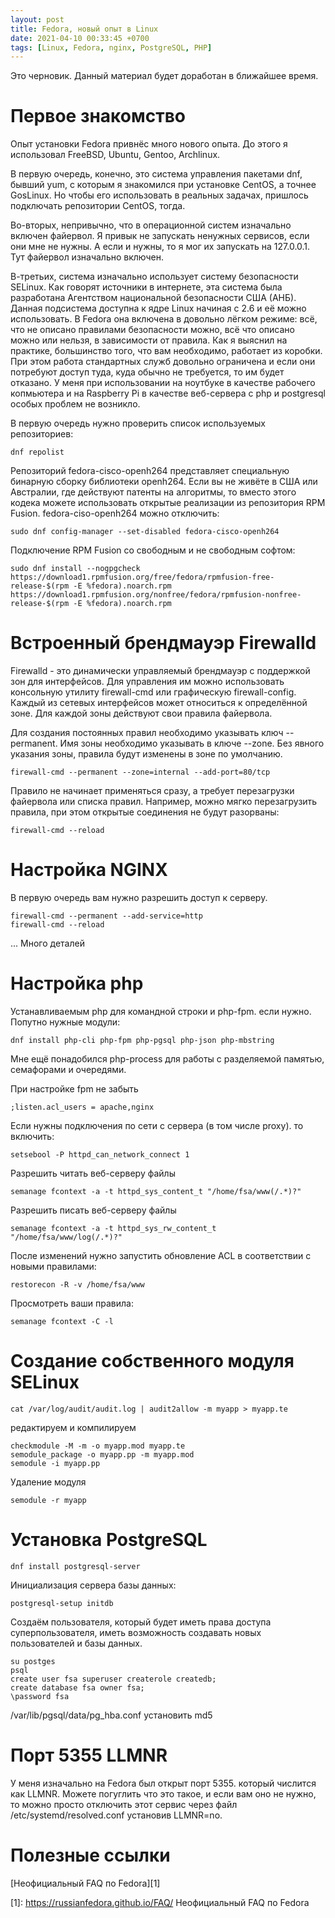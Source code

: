 ```yaml
---
layout: post
title: Fedora, новый опыт в Linux
date: 2021-04-10 00:33:45 +0700
tags: [Linux, Fedora, nginx, PostgreSQL, PHP]
---
```


Это черновик. Данный материал будет доработан в ближайшее время.

# Первое знакомство

Опыт установки Fedora привнёс много нового опыта. До этого я использовал FreeBSD, Ubuntu, Gentoo, Archlinux.

В первую очередь, конечно, это система управления пакетами dnf, бывший yum, с которым я знакомился при установке CentOS, а точнее GosLinux. Но чтобы его использовать в реальных задачах, пришлось подключать репозитории CentOS, тогда.

Во-вторых, непривычно, что в операционной систем изначально включен файервол. Я привык не запускать ненужных сервисов, если они мне не нужны. А если и нужны, то я мог их запускать на 127.0.0.1. Тут файервол изначально включен.

В-третьих, система изначально использует систему безопасности SELinux. Как говорят источники в интернете, эта система была разработана Агентством национальной безопасности США (АНБ). Данная подсистема доступна к ядре Linux начиная с 2.6 и её можно использовать. В Fedora она включена в довольно лёгком режиме: всё, что не описано правилами безопасности можно, всё что описано можно или нельзя, в зависимости от правила. Как я выяснил на практике, большинство того, что вам необходимо, работает из коробки. При этом работа стандартных служб довольно ограничена и если они потребуют доступ туда, куда обычно не требуется, то им будет отказано. У меня при использовании на ноутбуке в качестве рабочего копмьютера и на Raspberry Pi в качестве веб-сервера с php и postgresql особых проблем не возникло.

В первую очередь нужно проверить список используемых репозиториев:
```
dnf repolist
```
Репозиторий fedora-cisco-openh264 представляет специальную бинарную сборку библиотеки openh264. Если вы не живёте в США или Австралии, где действуют патенты на алгоритмы, то вместо этого кодека можете использовать открытые реализации из репозитория RPM Fusion. fedora-ciso-openh264 можно отключить:
```
sudo dnf config-manager --set-disabled fedora-cisco-openh264
```
Подключение RPM Fusion со свободным и не свободным софтом:
```
sudo dnf install --nogpgcheck https://download1.rpmfusion.org/free/fedora/rpmfusion-free-release-$(rpm -E %fedora).noarch.rpm https://download1.rpmfusion.org/nonfree/fedora/rpmfusion-nonfree-release-$(rpm -E %fedora).noarch.rpm
```

# Встроенный брендмауэр Firewalld

Firewalld - это динамически управляемый брендмауэр с поддержкой зон для интерфейсов. Для управления им можно использовать консольную утилиту firewall-cmd или графическую firewall-config. Каждый из сетевых интерфейсов может относиться к определённой зоне. Для каждой зоны действуют свои правила файервола.

Для создания постоянных правил необходимо указывать ключ --permanent. Имя зоны необходимо указывать в ключе --zone. Без явного указания зоны, правила будут изменены в зоне по умолчанию.
```
firewall-cmd --permanent --zone=internal --add-port=80/tcp
```
Правило не начинает применяться сразу, а требует перезагрузки файервола или списка правил. Например, можно мягко перезагрузить правила, при этом открытые соединения не будут разорваны:
```
firewall-cmd --reload
```

# Настройка NGINX

В первую очередь вам нужно разрешить доступ к серверу.
```
firewall-cmd --permanent --add-service=http
firewall-cmd --reload
```
... Много деталей

# Настройка php

Устанавливаемым php для командной строки и php-fpm. если нужно. Попутно нужные модули:
```
dnf install php-cli php-fpm php-pgsql php-json php-mbstring
```
Мне ещё понадобился php-process для работы с разделяемой памятью, семафорами и очередями.

При настройке fpm не забыть
```
;listen.acl_users = apache,nginx
```
Если нужны подключения по сети с сервера (в том числе proxy). то включить:
```
setsebool -P httpd_can_network_connect 1
```
Разрешить читать веб-серверу файлы
```
semanage fcontext -a -t httpd_sys_content_t "/home/fsa/www(/.*)?"
```
Разрешить писать веб-серверу файлы
```
semanage fcontext -a -t httpd_sys_rw_content_t "/home/fsa/www/log(/.*)?"
```
После изменений нужно запустить обновление ACL в соответствии с новыми правилами:
```
restorecon -R -v /home/fsa/www
```
Просмотреть ваши правила:
```
semanage fcontext -C -l
```

# Создание собственного модуля SELinux
```
cat /var/log/audit/audit.log | audit2allow -m myapp > myapp.te
```
редактируем и компилируем
```
checkmodule -M -m -o myapp.mod myapp.te
semodule_package -o myapp.pp -m myapp.mod
semodule -i myapp.pp
```
Удаление модуля
```
semodule -r myapp
```
# Установка PostgreSQL
```
dnf install postgresql-server
```
Инициализация сервера базы данных:
```
postgresql-setup initdb
```
Создаём пользователя, который будет иметь права доступа суперпользователя, иметь возможность создавать новых пользователей и базы данных.
```
su postges
psql
create user fsa superuser createrole createdb;
create database fsa owner fsa;
\password fsa
```

/var/lib/pgsql/data/pg_hba.conf установить md5

# Порт 5355 LLMNR

У меня изначально на Fedora был открыт порт 5355. который числится как LLMNR. Можете погуглить что это такое, и если вам оно не нужно, то можно просто отключить этот сервис через файл /etc/systemd/resolved.conf установив LLMNR=no.

# Полезные ссылки
[Неофициальный FAQ по Fedora][1]

[1]: https://russianfedora.github.io/FAQ/ Неофициальный FAQ по Fedora
